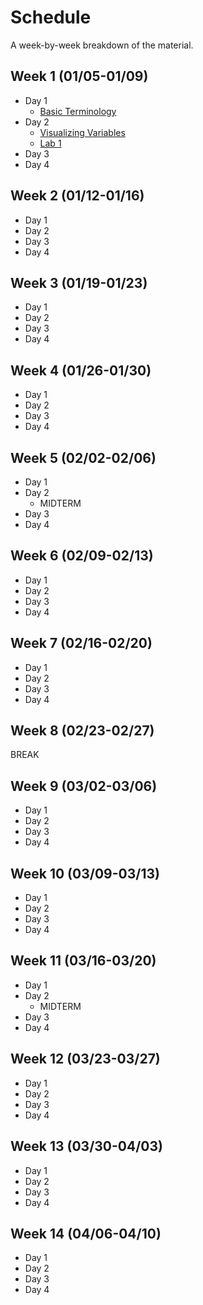 # Schedule

A week-by-week breakdown of the material.

## Week  1 (01/05-01/09)

- Day 1
    - [Basic Terminology](notes/basic_terminology.md)
- Day 2
    - [Visualizing Variables](notes/visualizing_distributions.md)
    - [Lab 1](labs/1.md)
- Day 3
- Day 4

## Week  2 (01/12-01/16)

- Day 1
- Day 2
- Day 3
- Day 4

## Week  3 (01/19-01/23)

- Day 1
- Day 2
- Day 3
- Day 4

## Week  4 (01/26-01/30)

- Day 1
- Day 2
- Day 3
- Day 4

## Week  5 (02/02-02/06)

- Day 1
- Day 2
    - MIDTERM
- Day 3
- Day 4

## Week  6 (02/09-02/13)

- Day 1
- Day 2
- Day 3
- Day 4

## Week  7 (02/16-02/20)

- Day 1
- Day 2
- Day 3
- Day 4

## Week  8 (02/23-02/27)

BREAK

## Week  9 (03/02-03/06)

- Day 1
- Day 2
- Day 3
- Day 4

## Week 10 (03/09-03/13)

- Day 1
- Day 2
- Day 3
- Day 4

## Week 11 (03/16-03/20)

- Day 1
- Day 2
    - MIDTERM
- Day 3
- Day 4


## Week 12 (03/23-03/27)

- Day 1
- Day 2
- Day 3
- Day 4

## Week 13 (03/30-04/03)

- Day 1
- Day 2
- Day 3
- Day 4

## Week 14 (04/06-04/10)

- Day 1
- Day 2
- Day 3
- Day 4
